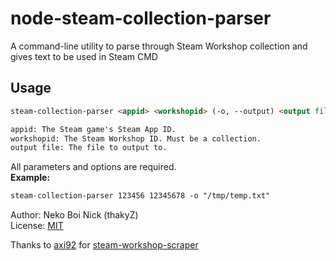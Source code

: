 # node-steam-collection-parser

A command-line utility to parse through Steam Workshop collection and gives text to be used in Steam CMD

## Usage

```md
steam-collection-parser <appid> <workshopid> (-o, --output) <output file>

appid: The Steam game's Steam App ID.
workshopid: The Steam Workshop ID. Must be a collection.
output file: The file to output to.
```

All parameters and options are required.   
**Example:**

```md
steam-collection-parser 123456 12345678 -o "/tmp/temp.txt"
```

Author: Neko Boi Nick (thakyZ)   
License: [MIT](https://github.com/thakyZ/node-nbt-to-json/LICENSE)

Thanks to [axi92](https://github.com/axi92) for [steam-workshop-scraper](https://www.npmjs.com/package/steam-workshop-scraper)
